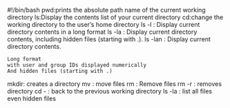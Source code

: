 #!/bin/bash
pwd:prints the absolute path name of the current working directory
ls:Display the contents list of your current directory
cd:change the working directory to the user’s home directory
ls -l : Display current directory contents in a long format
ls -la : Display current directory contents, including hidden files (starting with .).
ls -lan : Display current directory contents.

    Long format
    with user and group IDs displayed numerically
    And hidden files (starting with .)
mkdir: creates a directory
mv : move files
rm : Remove files
rm -r : removes directory
cd - : back to the previous working directory
ls -la : list all files even hidden files
